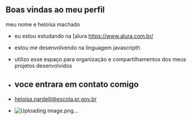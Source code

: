 ## Boas vindas ao meu perfil

meu nome e heloisa machado

- eu estou estudando na [alura https://www.alura.com.br/
- estou me desenvolvendo na linguagem javascripth
- utilizo esse espaço para organização e compartilhamentos dos meus projetos desenvolvidos

- ## voce entrara em contato comigo
- heloisa.nardelli@escola.pr.gov.br

- ![Uploading image.png…]()

  
